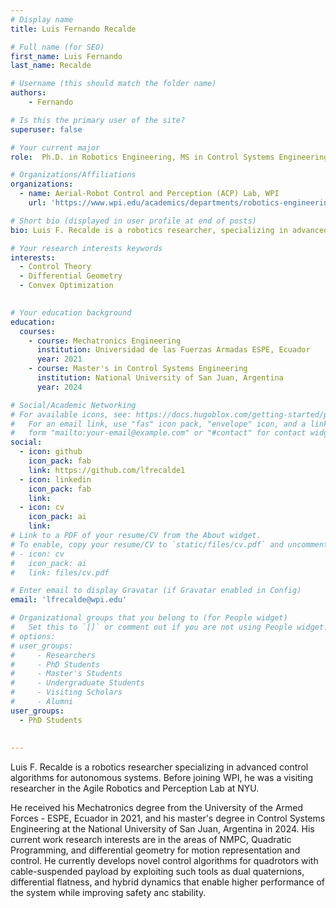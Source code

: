 ```yaml
---
# Display name
title: Luis Fernando Recalde

# Full name (for SEO)
first_name: Luis Fernando
last_name: Recalde

# Username (this should match the folder name)
authors:
    - Fernando

# Is this the primary user of the site?
superuser: false

# Your current major 
role:  Ph.D. in Robotics Engineering, MS in Control Systems Engineering at the National University of San Juan

# Organizations/Affiliations
organizations:
  - name: Aerial-Robot Control and Perception (ACP) Lab, WPI
    url: 'https://www.wpi.edu/academics/departments/robotics-engineering/research/groups'

# Short bio (displayed in user profile at end of posts)
bio: Luis F. Recalde is a robotics researcher, specializing in advanced control algorithms for autonomous systems. He received his Mechatronics degree from the University of the Armed Forces - ESPE, Ecuador in 2021, and his master's degree in Control Systems Engineering at the National University of San Juan, Argentina in 2024. His current work research interests are in the areas of NMPC, Quadratic Programming, and differential geometry for motion representation and control. He currently develops novel control algorithms for quadrotors with cable-suspended payload by exploiting such tools as dual quaternions, differential flatness, and hybrid dynamics that enable higher performance of the system while improving safety anc stability.

# Your research interests keywords
interests:
  - Control Theory
  - Differential Geometry
  - Convex Optimization
  

# Your education background
education:
  courses:
    - course: Mechatronics Engineering
      institution: Universidad de las Fuerzas Armadas ESPE, Ecuador
      year: 2021 
    - course: Master's in Control Systems Engineering
      institution: National University of San Juan, Argentina
      year: 2024

# Social/Academic Networking
# For available icons, see: https://docs.hugoblox.com/getting-started/page-builder/#icons
#   For an email link, use "fas" icon pack, "envelope" icon, and a link in the
#   form "mailto:your-email@example.com" or "#contact" for contact widget.
social:
  - icon: github
    icon_pack: fab
    link: https://github.com/lfrecalde1
  - icon: linkedin
    icon_pack: fab
    link: 
  - icon: cv
    icon_pack: ai
    link:
# Link to a PDF of your resume/CV from the About widget.
# To enable, copy your resume/CV to `static/files/cv.pdf` and uncomment the lines below.
# - icon: cv
#   icon_pack: ai
#   link: files/cv.pdf

# Enter email to display Gravatar (if Gravatar enabled in Config)
email: 'lfrecalde@wpi.edu'

# Organizational groups that you belong to (for People widget)
#   Set this to `[]` or comment out if you are not using People widget.
# options: 
# user_groups:
#     - Researchers
#     - PhD Students
#     - Master's Students
#     - Undergraduate Students
#     - Visiting Scholars
#     - Alumni
user_groups:
  - PhD Students
  
  
---
```

Luis F. Recalde is a robotics researcher specializing in advanced control algorithms for autonomous systems. Before joining WPI, he was a visiting researcher in the Agile Robotics and Perception Lab at NYU.

He received his Mechatronics degree from the University of the Armed Forces - ESPE, Ecuador in 2021, and his master's degree in Control Systems Engineering at the National University of San Juan, Argentina in 2024.
His current work research interests are in the areas of NMPC, Quadratic Programming, and differential geometry for motion representation and control. He currently develops novel control algorithms for quadrotors with cable-suspended payload by exploiting such tools as dual quaternions, differential flatness, and hybrid dynamics that enable higher performance of the system while improving safety anc stability.


